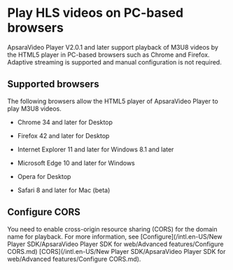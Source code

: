 Play HLS videos on PC-based browsers 
=========================================================

ApsaraVideo Player V2.0.1 and later support playback of M3U8 videos by the HTML5 player in PC-based browsers such as Chrome and Firefox. Adaptive streaming is supported and manual configuration is not required. 

Supported browsers 
---------------------------------------

The following browsers allow the HTML5 player of ApsaraVideo Player to play M3U8 videos. 

* Chrome 34 and later for Desktop

  

* Firefox 42 and later for Desktop

  

* Internet Explorer 11 and later for Windows 8.1 and later

  

* Microsoft Edge 10 and later for Windows

  

* Opera for Desktop

  

* Safari 8 and later for Mac (beta)

  




Configure CORS 
-----------------------------------

You need to enable cross-origin resource sharing (CORS) for the domain name for playback. For more information, see [Configure](/intl.en-US/New Player SDK/ApsaraVideo Player SDK for web/Advanced features/Configure CORS.md) [CORS](/intl.en-US/New Player SDK/ApsaraVideo Player SDK for web/Advanced features/Configure CORS.md).
